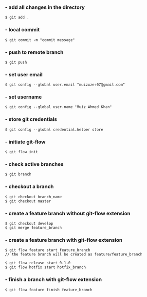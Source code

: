 
### - add all changes in the directory
```
$ git add .
```

### - local commit
```
$ git commit -m "commit message"
```
### - push to remote branch
```
$ git push
```

### - set user email
```
$ git config --global user.email "muizxzer07@gmail.com"
```

### - set username
```
$ git config --global user.name "Muiz Ahmed Khan"
```

### - store git credentials
```
$ git config --global credential.helper store
```

### - initiate git-flow
```
$ git flow init
```

### - check active branches
```
$ git branch
```

### - checkout a branch
```
$ git checkout branch_name
$ git checkout master
```

### - create a feature branch without git-flow extension
```
$ git checkout develop
$ git merge feature_branch

```

### - create a feature branch with git-flow extension
```
$ git flow feature start feature_branch
// the feature branch will be created as feature/feature_branch

$ git flow release start 0.1.0  
$ git flow hotfix start hotfix_branch

```

### - finish a branch with git-flow extension
```
$ git flow feature finish feature_branch
```
